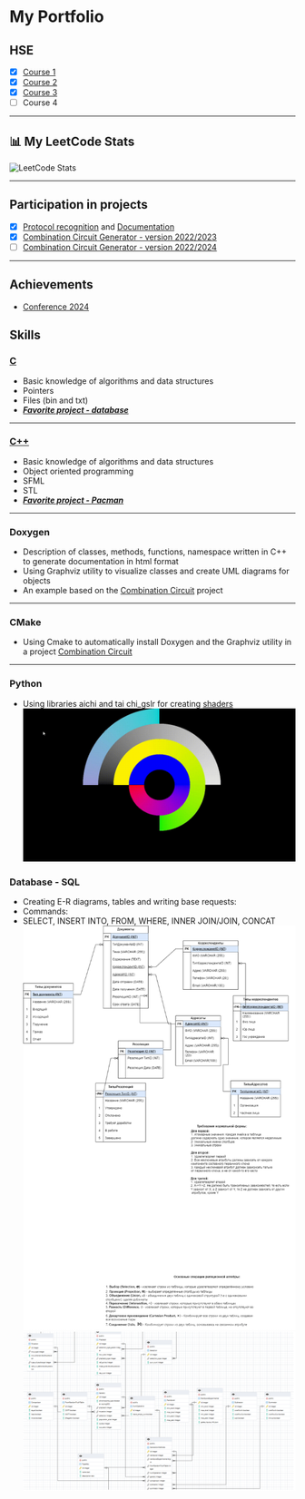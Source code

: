 # My Portfolio
## HSE
- [x] [Course 1](https://github.com/Syorito7/Tasks/tree/main/HSE/Course_1)
- [x] [Course 2](https://github.com/Syorito7/Tasks/tree/main/HSE/Course_2/C%2B%2B)
- [x] [Course 3](https://github.com/Syorito7/Tasks/tree/main/HSE/Course_3)
- [ ] Course 4

---
<!-- LEETCODE_PROFILE_START -->
## 📊 My LeetCode Stats

![LeetCode Stats](https://leetcard.jacoblin.cool/syorito7?theme=dark&font=Karma&ext=contest)
<!-- LEETCODE_PROFILE_END -->

___
## Participation in projects
- [x] [Protocol recognition](https://github.com/Alex-Karma/ML_Project/tree/main) and [Documentation](https://github.com/Syorito7/Tasks/tree/main/HSE/Course_1/My_project)
- [x] [Combination Circuit Generator - version 2022/2023](https://git.miem.hse.ru/1290/1290_project)
- [ ] [Combination Circuit Generator - version 2022/2024](https://github.com/vvzunin/CircuitGen_Generator)

---
## Achievements
- [Conference 2024](https://github.com/Syorito7/Tasks/tree/main/Achievements/Conference%202024)

## Skills
### [C](https://github.com/Syorito7/Tasks/tree/main/HSE/Course_1/C)
- Basic knowledge of algorithms and data structures
- Pointers
- Files (bin and txt)
- [***Favorite project - database***](https://github.com/Syorito7/Tasks/tree/main/HSE/Course_1/C/Lab_Type_%E2%84%9611)
---
### [C++](https://github.com/Syorito7/Tasks/tree/main/HSE/Course_2/C%2B%2B)
- Basic knowledge of algorithms and data structures
- Object oriented programming
- SFML
- STL
- [***Favorite project - Pacman***](https://github.com/Syorito7/Tasks/tree/main/HSE/Course_2/C%2B%2B/Laba_4)
---
### Doxygen
- Description of classes, methods, functions, namespace written in C++ to generate documentation in html format
- Using Graphviz utility to visualize classes and create UML diagrams for objects
- An example based on the [Combination Circuit](https://github.com/vvzunin/CircuitGen_Generator) project
---
### CMake
- Using Cmake to automatically install Doxygen and the Graphviz utility in a project [Combination Circuit](https://github.com/vvzunin/CircuitGen_Generator)
---
### Python
- Using libraries aichi and tai chi_gslr for creating [shaders](https://github.com/Syorito7/Tasks/tree/main/HSE/Course_3/Computer%20Practicum%203/TEST_4)
![Demonstration](https://github.com/Syorito7/Tasks/blob/main/HSE/Course_3/Computer%20Practicum%203/shaders.gif)
### Database - SQL
- Creating E-R diagrams, tables and writing base requests:
- Commands:
- SELECT, INSERT INTO, FROM, WHERE, INNER JOIN/JOIN, CONCAT
![E-R diagrams_1](https://github.com/Syorito7/Tasks/blob/main/HSE/Course_3/Database/Laba_1/ER-%D0%B4%D0%B8%D0%B0%D0%B3%D1%80%D0%B0%D0%BC%D0%BC%D0%B0%2C%20%D0%B2%D0%B0%D1%80%D0%B8%D0%B0%D0%BD%D1%82%2012-E-R%20%D0%B4%D0%B8%D0%B0%D0%B3%D1%80%D0%B0%D0%BC%D0%BC%D0%B0%20-%20%D0%9A%D0%B0%D0%BD%D1%86%D0%B5%D0%BB%D1%8F%D1%80%D0%B8%D1%8F.drawio.png)
![E-R diagrams_2](https://github.com/Syorito7/Tasks/blob/main/HSE/Course_3/Database/SQL_Example.png)
